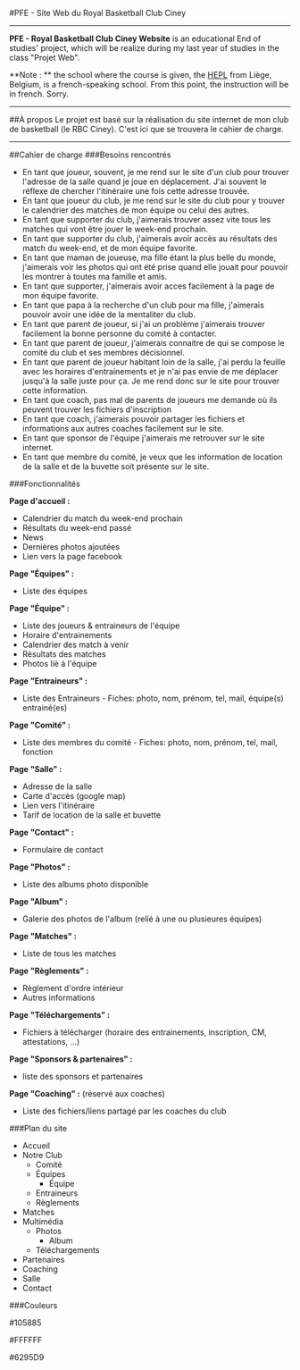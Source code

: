 #PFE - Site Web du Royal Basketball Club Ciney

* * *

**PFE - Royal Basketball Club Ciney Website** is an educational End of studies' project, which will be realize during my last year of studies in the class "Projet Web".

**Note : ** the school where the course is given, the [HEPL](http://www.provincedeliege.be/hauteecole) from Liège, Belgium, is a french-speaking school. From this point, the instruction will be in french. Sorry.

* * *

##À propos
Le projet est basé sur la réalisation du site internet de mon club de basketball (le RBC Ciney). C'est ici que se trouvera le cahier de charge.

* * *

##Cahier de charge
###Besoins rencontrés
- En tant que joueur, souvent, je me rend sur le site d'un club pour trouver l'adresse de la salle quand je joue en déplacement. J'ai souvent le réflexe de chercher l'itinéraire une fois cette adresse trouvée.
- En tant que joueur du club, je me rend sur le site du club pour y trouver le calendrier des matches de mon équipe ou celui des autres.
- En tant que supporter du club, j'aimerais trouver assez vite tous les matches qui vont être jouer le week-end prochain.
- En tant que supporter du club, j'aimerais avoir accès au résultats des match du week-end, et de mon équipe favorite.
- En tant que maman de joueuse, ma fille étant la plus belle du monde, j'aimerais voir les photos qui ont été prise quand elle jouait pour pouvoir les montrer à toutes ma famille et amis.
- En tant que supporter, j'aimerais avoir acces facilement à la page de mon équipe favorite.
- En tant que papa à la recherche d'un club pour ma fille, j'aimerais pouvoir avoir une idée de la mentaliter du club.
- En tant que parent de joueur, si j'ai un problème j'aimerais trouver facilement la bonne personne du comité à contacter.
- En tant que parent de joueur, j'aimerais connaitre de qui se compose le comité du club et ses membres décisionnel.
- En tant que parent de joueur habitant loin de la salle, j'ai perdu la feuille avec les horaires d'entrainements et je n'ai pas envie de me déplacer jusqu'à la salle juste pour ça. Je me rend donc sur le site pour trouver cette information.
- En tant que coach, pas mal de parents de joueurs me demande où ils peuvent trouver les fichiers d'inscription
- En tant que coach, j'aimerais pouvoir partager les fichiers et informations aux autres coaches facilement sur le site.
- En tant que sponsor de l'équipe j'aimerais me retrouver sur le site internet.
- En tant que membre du comité, je veux que les information de location de la salle et de la buvette soit présente sur le site.

###Fonctionnalités

**Page d'accueil :**

- Calendrier du match du week-end prochain
- Résultats du week-end passé
- News
- Dernières photos ajoutées
- Lien vers la page facebook

**Page "Équipes" :**

- Liste des équipes

**Page "Équipe" :**

- Liste des joueurs & entraineurs de l'équipe
- Horaire d'entrainements
- Calendrier des match à venir
- Résultats des matches
- Photos liè à l'équipe

**Page "Entraineurs" :**

- Liste des Entraineurs - Fiches: photo, nom, prénom, tel, mail, équipe(s) entrainé(es)

**Page "Comité" :**

- Liste des membres du comité - Fiches: photo, nom, prénom, tel, mail, fonction

**Page "Salle" :**

- Adresse de la salle
- Carte d'accès (google map)
- Lien vers l'itinéraire
- Tarif de location de la salle et buvette

**Page "Contact" :**

- Formulaire de contact

**Page "Photos" :**

- Liste des albums photo disponible

**Page "Album" :**

- Galerie des photos de l'album (relié à une ou plusieures équipes)

**Page "Matches" :**

- Liste de tous les matches

**Page "Règlements" :**

- Règlement d'ordre intérieur
- Autres informations

**Page "Téléchargements" :**

- Fichiers à télécharger (horaire des entrainements, inscription, CM, attestations, ...)

**Page "Sponsors & partenaires" :**

- liste des sponsors et partenaires

**Page "Coaching" :** (réservé aux coaches)

- Liste des fichiers/liens partagé par les coaches du club



###Plan du site

- Accueil
- Notre Club
    - Comité
	- Équipes
		- Équipe
	- Entraineurs
	- Règlements
- Matches
- Multimédia
    - Photos
    	- Album
    - Téléchargements
- Partenaires
- Coaching
- Salle
- Contact

###Couleurs

\#105885

\#FFFFFF

\#6295D9
